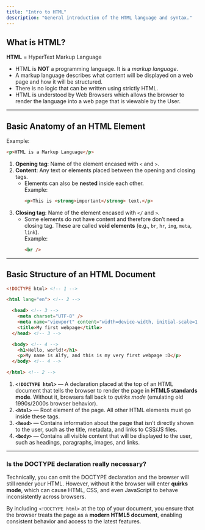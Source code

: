 ```yaml
---
title: "Intro to HTML"
description: "General introduction of the HTML language and syntax."
---
```


## What is HTML?

**HTML** = HyperText Markup Language

- HTML is **NOT** a programming language. It is a _markup language_.
- A markup language describes what content will be displayed on a web page and how it will be structured.
- There is no logic that can be written using strictly HTML.
- HTML is understood by Web Browsers which allows the browser to render the language into a web page that is viewable by the User.

---

## Basic Anatomy of an HTML Element

Example:

```html
<p>HTML is a Markup Language</p>
```

1. **Opening tag**: Name of the element encased with `<` and `>`.
2. **Content**: Any text or elements placed between the opening and closing tags.
   - Elements can also be **nested** inside each other.  
     Example:
     ```html
     <p>This is <strong>important</strong> text.</p>
     ```
3. **Closing tag**: Name of the element encased with `</` and `>`.
   - Some elements do not have content and therefore don’t need a closing tag. These are called **void elements** (e.g., `br`, `hr`, `img`, `meta`, `link`).  
     Example:
     ```html
     <br />
     ```

---

## Basic Structure of an HTML Document

```html
<!DOCTYPE html> <!-- 1 -->

<html lang="en"> <!-- 2 -->

  <head> <!-- 3 -->
    <meta charset="UTF-8" />
    <meta name="viewport" content="width=device-width, initial-scale=1.0" />
    <title>My first webpage</title>
  </head> <!-- 3 -->

  <body> <!-- 4 -->
    <h1>Hello, world!</h1>
    <p>My name is Alfy, and this is my very first webpage :D</p>
  </body> <!-- 4 -->

</html> <!-- 2 -->
```

1. **`<!DOCTYPE html>`** — A declaration placed at the top of an HTML document that tells the browser to render the page in **HTML5 standards mode**. Without it, browsers fall back to _quirks mode_ (emulating old 1990s/2000s browser behavior).
2. **`<html>`** — Root element of the page. All other HTML elements must go inside these tags.
3. **`<head>`** — Contains information about the page that isn’t directly shown to the user, such as the title, metadata, and links to CSS/JS files.
4. **`<body>`** — Contains all visible content that will be displayed to the user, such as headings, paragraphs, images, and links.

---

### Is the DOCTYPE declaration really necessary?

Technically, you can omit the DOCTYPE declaration and the browser will still render your HTML. However, without it the browser will enter **quirks mode**, which can cause HTML, CSS, and even JavaScript to behave inconsistently across browsers.

By including `<!DOCTYPE html>` at the top of your document, you ensure that the browser treats the page as a **modern HTML5 document**, enabling consistent behavior and access to the latest features.
